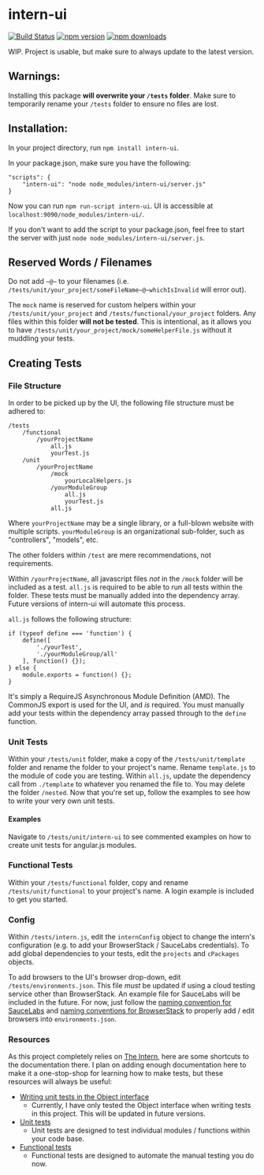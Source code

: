 # intern-ui
[![Build Status](https://travis-ci.org/jperezov/intern-ui.svg?branch=master)](https://travis-ci.org/jperezov/intern-ui) [![npm version](https://img.shields.io/npm/v/intern-ui.svg?style=flat-square)](https://www.npmjs.com/package/intern-ui) [![npm downloads](https://img.shields.io/npm/dm/intern-ui.svg?style=flat-square)](https://www.npmjs.com/package/intern-ui)

WIP. Project is usable, but make sure to always update to the latest version.

## Warnings:

Installing this package **will overwrite your `/tests` folder**.
Make sure to temporarily rename your `/tests` folder to ensure no files are lost.

## Installation:

In your project directory, run `npm install intern-ui`.

In your package.json, make sure you have the following:

    "scripts": {
        "intern-ui": "node node_modules/intern-ui/server.js"
    }

Now you can run `npm run-script intern-ui`. UI is accessible at `localhost:9090/node_modules/intern-ui/`.

If you don't want to add the script to your package.json, feel free to start the server with
just `node node_modules/intern-ui/server.js`.

## Reserved Words / Filenames

Do not add `~@~` to your filenames (i.e. `/tests/unit/your_project/someFileName~@~whichIsInvalid` will error out).

The `mock` name is reserved for custom helpers within your `/tests/unit/your_project`
and `/tests/functional/your_project` folders. Any files within this folder **will not be tested**.
This is intentional, as it allows you to have `/tests/unit/your_project/mock/someHelperFile.js` without
it muddling your tests.

## Creating Tests

### File Structure

In order to be picked up by the UI, the following file structure must be adhered to:

    /tests
        /functional
            /yourProjectName
                all.js
                yourTest.js
        /unit
            /yourProjectName
                /mock
                    yourLocalHelpers.js
                /yourModuleGroup
                    all.js
                    yourTest.js
                all.js

Where `yourProjectName` may be a single library, or a full-blown
website with multiple scripts. `yourModuleGroup` is an organizational
sub-folder, such as "controllers", "models", etc.

The other folders within `/test` are mere recommendations, not requirements.

Within `/yourProjectName`, all javascript files _not_ in the `/mock` folder
will be included as a test. `all.js` is required to be able to run all tests
within the folder. These tests must be manually added into the dependency array.
Future versions of intern-ui will automate this process.

`all.js` follows the following structure:

    if (typeof define === 'function') {
        define([
            './yourTest',
            './yourModuleGroup/all'
        ], function() {});
    } else {
        module.exports = function() {};
    }

It's simply a RequireJS Asynchronous Module Definition (AMD). The CommonJS
export is used for the UI, and _is_ required. You must manually add your
tests within the dependency array passed through to the `define` function.

### Unit Tests

Within your `/tests/unit` folder, make a copy of the `/tests/unit/template` folder and rename
the folder to your project's name. Rename `template.js` to the module of code you are testing.
Within `all.js`, update the dependency call from `./template` to whatever you renamed the file
to. You may delete the folder `/nested`. Now that you're set up, follow the examples to see
how to write your very own unit tests.

#### Examples

Navigate to `/tests/unit/intern-ui` to see commented examples on how
to create unit tests for angular.js modules.

### Functional Tests

Within your `/tests/functional` folder, copy and rename `/tests/unit/functional` to
your project's name. A login example is included to get you started.

### Config

Within `/tests/intern.js`, edit the `internConfig` object to change the intern's
configuration (e.g. to add your BrowserStack / SauceLabs credentials). To add
global dependencies to your tests, edit the `projects` and `cPackages` objects.

To add browsers to the UI's browser drop-down, edit `/tests/environments.json`.
This file _must_ be updated if using a cloud testing service other than BrowserStack.
An example file for SauceLabs will be included in the future. For now, just follow
the [naming convention for SauceLabs](https://wiki.saucelabs.com/display/DOCS/Platform+Configurator#/)
and [naming conventions for BrowserStack](https://www.browserstack.com/list-of-browsers-and-platforms?product=automate)
to properly add / edit browsers into `environments.json`.

### Resources

As this project completely relies on [The Intern](https://theintern.github.io), here are
some shortcuts to the documentation there. I plan on adding enough documentation here to make
it a one-stop-shop for learning how to make tests, but these resources will always be useful:

- [Writing unit tests in the Object interface](https://theintern.github.io/intern/#interface-object)
    - Currently, I have only tested the Object interface when writing tests in this project. This will be updated in future versions.
- [Unit tests](https://theintern.github.io/intern/#writing-unit-test)
    - Unit tests are designed to test individual modules / functions within your code base.
- [Functional tests](https://theintern.github.io/intern/#writing-functional-test)
    - Functional tests are designed to automate the manual testing you do now.